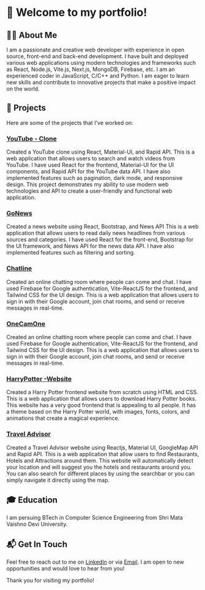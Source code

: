 # 👋 Welcome to my portfolio!

## 🧑‍💻 About Me
I am a passionate and creative web developer with experience in open source, front-end and back-end 
development. I have built and deployed various web applications using modern technologies and 
frameworks such as React, Node.js, Vite.js, Next.js, MongoDB, Firebase, etc. I am an experienced coder 
in JavaScript, C/C++ and Python. I am eager to learn new skills and contribute to innovative projects that 
make a positive impact on the world. 

## 🎯 Projects
Here are some of the projects that I've worked on:

### [YouTube - Clone](https://github.com/anirudhsalaria/YouTube)
Created a YouTube clone using React, Material-UI, and Rapid API. This is a 
web application that allows users to search and watch videos from YouTube. I 
have used React for the frontend, Material-UI for the UI components, and 
Rapid API for the YouTube data API. I have also implemented features such as 
pagination, dark mode, and responsive design. This project demonstrates my 
ability to use modern web technologies and API to create a user-friendly and 
functional web application.

### [GoNews](https://github.com/anirudhsalaria/GoNews)
Created a news website using React, Bootstrap, and News API This is a web 
application that allows users to read daily news headlines from various sources 
and categories. I have used React for the front-end, Bootstrap for the UI 
framework, and News API for the news data API. I have also implemented 
features such as filtering and sorting.

### [Chatline](https://github.com/anirudhsalaria/Chatline)
Created an online chatting room where people can come and chat. I have used 
Firebase for Google authentication, Vite-ReactJS for the frontend, and Tailwind 
CSS for the UI design. This is a web application that allows users to sign in 
with their Google account,  join chat rooms, and send or receive messages in 
real-time. 

### [OneCamOne](https://github.com/anirudhsalaria/VideoCall)
Created an online chatting room where people can come and chat. I have used 
Firebase for Google authentication, Vite-ReactJS for the frontend, and Tailwind 
CSS for the UI design. This is a web application that allows users to sign in 
with their Google account,  join chat rooms, and send or receive messages in 
real-time. 

### [HarryPotter -Website](https://github.com/anirudhsalaria/Harrypotter)
Created a Harry Potter frontend website from scratch using HTML and CSS. 
This is a web application that allows users to download Harry Potter books. 
This website has a very good frontend that is appealing to all people. It has a 
theme based on the Harry Potter world, with images, fonts,  colors,  and 
animations that create a magical experience. 

### [Travel Advisor](https://github.com/anirudhsalaria/Travel-advisor)
Created a Travel Advisor website using Reactjs, Material UI, GoogleMap API and Rapid API.
This is a web application that allow users to find Restaurants, Hotels and Attractions around
them. This website will automatically detect your location and will suggest you the
hotels and restaurants around you. You can also search for different places by using 
the searchbar or you can simply navigate it directly using the map.




## 🎓 Education
I am persuing BTech in Computer Science Engineering from Shri Mata Vaishno Devi University.

## 📬 Get In Touch
Feel free to reach out to me on [LinkedIn](https://www.linkedin.com/in/anirudh-salaria-0953b1247/) or via [Email](mailto:salariaanirudh@gmail.com). I am open to new opportunities and would love to hear from you!

Thank you for visiting my portfolio!
